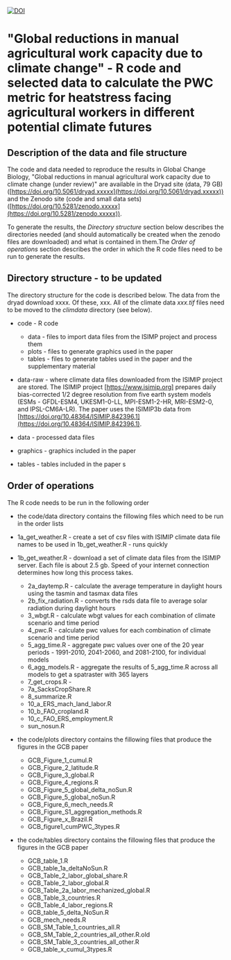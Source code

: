 [![DOI](https://zenodo.org/badge/xxxx.svg)](https://zenodo.org/badge/latestdoi/xxxxx)

# "Global reductions in manual agricultural work capacity due to climate change" - R code and selected data to calculate the PWC metric for heatstress facing agricultural workers in different potential climate futures

## Description of the data and file structure
The code and data needed to reproduce the results in Global Change Biology, "Global reductions in manual agricultural work capacity due to climate change (under review)" are available in the Dryad site (data, 79 GB) ([https://doi.org/10.5061/dryad.xxxxx](https://doi.org/10.5061/dryad.xxxxx)) and the Zenodo site (code and small data sets) ([https://doi.org/10.5281/zenodo.xxxxx](https://doi.org/10.5281/zenodo.xxxxx)).

To generate the results, the _Directory structure_ section below describes the directories needed (and should automatically be created when the zenodo files are downloaded) and what is contained in them.The _Order of operations_ section describes the order in which the R code files need to be run to generate the results.

## Directory structure - to be updated

The directory structure for the code is described below. The data from the dryad download xxxx. Of these, xxx. All of the climate data _xxx.tif_ files need to be moved to the _climdata_ directory (see below).

- code - R code
     - data - files to import data files from the ISIMP project and process them
     - plots - files to generate graphics used in the paper
     - tables - files to generate tables used in the paper and the supplementary material

- data-raw - where climate data files downloaded from the ISIMIP project are stored. The ISIMIP project [https://www.isimip.org] prepares daily bias-corrected 1/2 degree resolution from five earth system models (ESMs - GFDL-ESM4, UKESM1-0-LL, MPI-ESM1-2-HR, MRI-ESM2-0, and IPSL-CM6A-LR). The paper uses the ISIMIP3b data from 
[https://doi.org/10.48364/ISIMIP.842396.1](https://doi.org/10.48364/ISIMIP.842396.1). 

- data - processed data files
- graphics - graphics included in the paper
- tables - tables included in the paper
s
## Order of operations
The R code needs to be run in the following order
- the code/data directory contains the fillowing files which need to be run in the order lists
 - 1a_get_weather.R - create a set of csv files with ISIMIP climate data file names to be used in 1b_get_weather.R - runs quickly
- 1b_get_weather.R - download a set of climate data files from the ISIMIP server. Each file is about 2.5 gb. Speed of your internet connection determines how long this process takes. 
  - 2a_daytemp.R - calculate the average temperature in daylight hours using the tasmin and tasmax data files
  - 2b_fix_radiation.R - converts the rsds data file to average solar radiation during daylight hours
  - 3_wbgt.R - calculate wbgt values for each combination of climate scenario and time period
  - 4_pwc.R - calculate pwc values for each combination of climate scenario and time period
  - 5_agg_time.R - aggregate pwc values over one of the 20 year periods - 1991-2010, 2041-2060, and 2081-2100, for individual models
  - 6_agg_models.R - aggregate the results of 5_agg_time.R across all models to get a spatraster with 365 layers
  - 7_get_crops.R - 
  - 7a_SacksCropShare.R
  - 8_summarize.R
  - 10_a_ERS_mach_land_labor.R
  - 10_b_FAO_cropland.R
  - 10_c_FAO_ERS_employment.R
  - sun_nosun.R
- the code/plots directory contains the fillowing files that produce the figures in the GCB paper
  - GCB_Figure_1_cumul.R
  - GCB_Figure_2_latitude.R
  - GCB_Figure_3_global.R
  - GCB_Figure_4_regions.R
  - GCB_Figure_5_global_delta_noSun.R
  - GCB_Figure_5_global_noSun.R
  - GCB_Figure_6_mech_needs.R
  - GCB_Figure_S1_aggregation_methods.R
  - GCB_Figure_x_Brazil.R
  - GCB_figure1_cumPWC_3types.R
- the code/tables directory contains the fillowing files that produce the figures in the GCB paper

  - GCB_table_1.R
  - GCB_table_1a_deltaNoSun.R
  - GCB_Table_2_labor_global_share.R
  - GCB_Table_2_labor_global.R
  - GCB_Table_2a_labor_mechanized_global.R
  - GCB_Table_3_countries.R
  - GCB_Table_4_labor_regions.R
  - GCB_table_5_delta_NoSun.R
  - GCB_mech_needs.R
  - GCB_SM_Table_1_countries_all.R
  - GCB_SM_Table_2_countries_all_other.R.old
  - GCB_SM_Table_3_countries_all_other.R
  - GCB_table_x_cumul_3types.R



